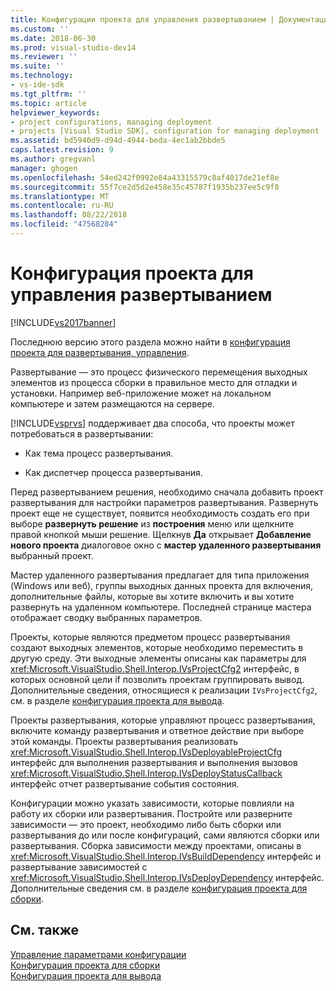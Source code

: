 ```yaml
---
title: Конфигурации проекта для управления развертыванием | Документация Майкрософт
ms.custom: ''
ms.date: 2018-06-30
ms.prod: visual-studio-dev14
ms.reviewer: ''
ms.suite: ''
ms.technology:
- vs-ide-sdk
ms.tgt_pltfrm: ''
ms.topic: article
helpviewer_keywords:
- project configurations, managing deployment
- projects [Visual Studio SDK], configuration for managing deployment
ms.assetid: bd5940d9-d94d-4944-beda-4ec1ab2bbde5
caps.latest.revision: 9
ms.author: gregvanl
manager: ghogen
ms.openlocfilehash: 54ed242f0992e84a43315579c8af4017de21ef8e
ms.sourcegitcommit: 55f7ce2d5d2e458e35c45787f1935b237ee5c9f8
ms.translationtype: MT
ms.contentlocale: ru-RU
ms.lasthandoff: 08/22/2018
ms.locfileid: "47568284"
---
```

# <a name="project-configuration-for-managing-deployment"></a>Конфигурация проекта для управления развертыванием
[!INCLUDE[vs2017banner](../../includes/vs2017banner.md)]

Последнюю версию этого раздела можно найти в [конфигурация проекта для развертывания, управления](https://docs.microsoft.com/visualstudio/extensibility/internals/project-configuration-for-managing-deployment).  
  
Развертывание — это процесс физического перемещения выходных элементов из процесса сборки в правильное место для отладки и установки. Например веб-приложение может на локальном компьютере и затем размещаются на сервере.  
  
 [!INCLUDE[vsprvs](../../includes/vsprvs-md.md)] поддерживает два способа, что проекты может потребоваться в развертывании:  
  
-   Как тема процесс развертывания.  
  
-   Как диспетчер процесса развертывания.  
  
 Перед развертыванием решения, необходимо сначала добавить проект развертывания для настройки параметров развертывания. Развернуть проект еще не существует, появится необходимость создать его при выборе **развернуть решение** из **построения** меню или щелкните правой кнопкой мыши решение. Щелкнув **Да** открывает **Добавление нового проекта** диалоговое окно с **мастер удаленного развертывания** выбранный проект.  
  
 Мастер удаленного развертывания предлагает для типа приложения (Windows или веб), группы выходных данных проекта для включения, дополнительные файлы, которые вы хотите включить и вы хотите развернуть на удаленном компьютере. Последней странице мастера отображает сводку выбранных параметров.  
  
 Проекты, которые являются предметом процесс развертывания создают выходных элементов, которые необходимо переместить в другую среду. Эти выходные элементы описаны как параметры для <xref:Microsoft.VisualStudio.Shell.Interop.IVsProjectCfg2> интерфейс, в которых основной цели if позволить проектам группировать вывод. Дополнительные сведения, относящиеся к реализации `IVsProjectCfg2`, см. в разделе [конфигурация проекта для вывода](../../extensibility/internals/project-configuration-for-output.md).  
  
 Проекты развертывания, которые управляют процесс развертывания, включите команду развертывания и ответное действие при выборе этой команды. Проекты развертывания реализовать <xref:Microsoft.VisualStudio.Shell.Interop.IVsDeployableProjectCfg> интерфейс для выполнения развертывания и выполнения вызовов <xref:Microsoft.VisualStudio.Shell.Interop.IVsDeployStatusCallback> интерфейс отчет развертывание события состояния.  
  
 Конфигурации можно указать зависимости, которые повлияли на работу их сборки или развертывания. Постройте или разверните зависимости — это проект, необходимо либо быть сборки или развертывания до или после конфигураций, сами являются сборки или развертывания. Сборка зависимости между проектами, описаны в <xref:Microsoft.VisualStudio.Shell.Interop.IVsBuildDependency> интерфейс и развертывание зависимостей с <xref:Microsoft.VisualStudio.Shell.Interop.IVsDeployDependency> интерфейс. Дополнительные сведения см. в разделе [конфигурация проекта для сборки](../../extensibility/internals/project-configuration-for-building.md).  
  
## <a name="see-also"></a>См. также  
 [Управление параметрами конфигурации](../../extensibility/internals/managing-configuration-options.md)   
 [Конфигурация проекта для сборки](../../extensibility/internals/project-configuration-for-building.md)   
 [Конфигурация проекта для вывода](../../extensibility/internals/project-configuration-for-output.md)


